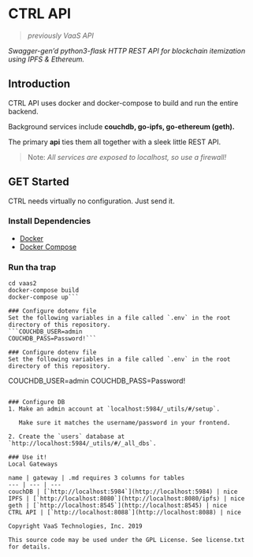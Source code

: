 # CTRL API
>*previously VaaS API*

*Swagger-gen’d python3-flask HTTP REST API for blockchain itemization using IPFS & Ethereum.*

## Introduction
CTRL API uses docker and docker-compose to build and run the entire backend.

Background services include **couchdb, go-ipfs, go-ethereum (geth).**

The primary **api** ties them all together with a sleek little REST API.

> Note: *All services are exposed to localhost, so use a firewall!*


## GET Started
CTRL needs virtually no configuration. Just send it.

### Install Dependencies
- [Docker](https://www.docker.com/get-started)
- [Docker Compose](https://docs.docker.com/compose/install/)

### Run tha trap
```git clone https://github.com/brocksmedley/ctrl-api
cd vaas2
docker-compose build
docker-compose up```

### Configure dotenv file
Set the following variables in a file called `.env` in the root directory of this repository.
```COUCHDB_USER=admin
COUCHDB_PASS=Password!```

### Configure dotenv file
Set the following variables in a file called `.env` in the root directory of this repository.
```
COUCHDB_USER=admin
COUCHDB_PASS=Password!
```

### Configure DB
1. Make an admin account at `localhost:5984/_utils/#/setup`.

   Make sure it matches the username/password in your frontend.

2. Create the `users` database at `http://localhost:5984/_utils/#/_all_dbs`.

### Use it!
Local Gateways

name | gateway | .md requires 3 columns for tables
--- | --- | ---
couchDB | [`http://localhost:5984`](http://localhost:5984) | nice
IPFS | [`http://localhost:8080`](http://localhost:8080/ipfs) | nice
geth | [`http://localhost:8545`](http://localhost:8545) | nice
CTRL API | [`http://localhost:8088`](http://localhost:8088) | nice

Copyright VaaS Technologies, Inc. 2019

This source code may be used under the GPL License. See license.txt for details.

